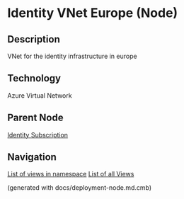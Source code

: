 # Identity VNet Europe (Node)
## Description
VNet for the identity infrastructure in europe

## Technology
Azure Virtual Network

## Parent Node
[Identity Subscription](../../../mybank/it-management/azure/identity-subscription.md)


## Navigation
[List of views in namespace](./views-in-namespace.md)
[List of all Views](../../../views.md)

(generated with docs/deployment-node.md.cmb)
